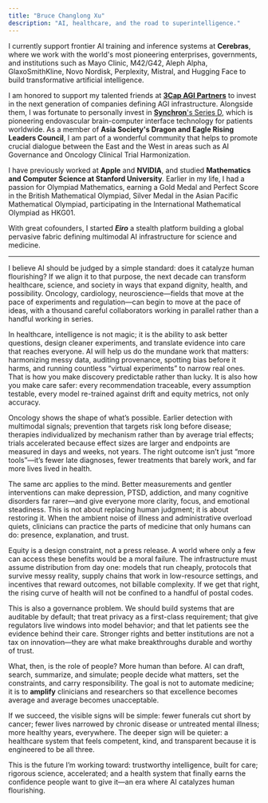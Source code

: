 ```yaml
---
title: "Bruce Changlong Xu"
description: "AI, healthcare, and the road to superintelligence."
---
```


I currently support frontier AI training and inference systems at **Cerebras**, where we work with the world's most pioneering enterprises, governments, and institutions such as Mayo Clinic, M42/G42, Aleph Alpha, GlaxoSmithKline, Novo Nordisk, Perplexity, Mistral, and Hugging Face to build transformative artificial intelligence.  

I am honored to support my talented friends at [**3Cap AGI Partners**](https://3cagi.vc/) to invest in the next generation of companies defining AGI infrastructure. Alongside them, I was fortunate to personally invest in [**Synchron**'s Series D](https://synchron.com/), which is pioneering endovascular brain-computer interface technology for patients worldwide. As a member of **Asia Society's Dragon and Eagle Rising Leaders Council**, I am part of a wonderful community that helps to promote crucial dialogue between the East and the West in areas such as AI Governance and Oncology Clinical Trial Harmonization. 

I have previously worked at **Apple** and **NVIDIA**, and studied **Mathematics and Computer Science at Stanford University**. Earlier in my life, I had a passion for Olympiad Mathematics, earning a Gold Medal and Perfect Score in the British Mathematical Olympiad, Silver Medal in the Asian Pacific Mathematical Olympiad, participating in the International Mathematical Olympiad as HKG01.

With great cofounders, I started _**Eiro**_ a stealth platform building a global pervasive fabric defining multimodal AI infrastructure for science and medicine. 

---

I believe AI should be judged by a simple standard: does it catalyze human flourishing? If we align it to that purpose, the next decade can transform healthcare, science, and society in ways that expand dignity, health, and possibility. Oncology, cardiology, neuroscience—fields that move at the pace of experiments and regulation—can begin to move at the pace of ideas, with a thousand careful collaborators working in parallel rather than a handful working in series.

In healthcare, intelligence is not magic; it is the ability to ask better questions, design cleaner experiments, and translate evidence into care that reaches everyone. AI will help us do the mundane work that matters: harmonizing messy data, auditing provenance, spotting bias before it harms, and running countless “virtual experiments” to narrow real ones. That is how you make discovery predictable rather than lucky. It is also how you make care safer: every recommendation traceable, every assumption testable, every model re-trained against drift and equity metrics, not only accuracy.

Oncology shows the shape of what’s possible. Earlier detection with multimodal signals; prevention that targets risk long before disease; therapies individualized by mechanism rather than by average trial effects; trials accelerated because effect sizes are larger and endpoints are measured in days and weeks, not years. The right outcome isn’t just “more tools”—it’s fewer late diagnoses, fewer treatments that barely work, and far more lives lived in health.

The same arc applies to the mind. Better measurements and gentler interventions can make depression, PTSD, addiction, and many cognitive disorders far rarer—and give everyone more clarity, focus, and emotional steadiness. This is not about replacing human judgment; it is about restoring it. When the ambient noise of illness and administrative overload quiets, clinicians can practice the parts of medicine that only humans can do: presence, explanation, and trust.

Equity is a design constraint, not a press release. A world where only a few can access these benefits would be a moral failure. The infrastructure must assume distribution from day one: models that run cheaply, protocols that survive messy reality, supply chains that work in low-resource settings, and incentives that reward outcomes, not billable complexity. If we get that right, the rising curve of health will not be confined to a handful of postal codes.

This is also a governance problem. We should build systems that are auditable by default; that treat privacy as a first-class requirement; that give regulators live windows into model behavior; and that let patients see the evidence behind their care. Stronger rights and better institutions are not a tax on innovation—they are what make breakthroughs durable and worthy of trust.

What, then, is the role of people? More human than before. AI can draft, search, summarize, and simulate; people decide what matters, set the constraints, and carry responsibility. The goal is not to automate medicine; it is to **amplify** clinicians and researchers so that excellence becomes average and average becomes unacceptable.

If we succeed, the visible signs will be simple: fewer funerals cut short by cancer; fewer lives narrowed by chronic disease or untreated mental illness; more healthy years, everywhere. The deeper sign will be quieter: a healthcare system that feels competent, kind, and transparent because it is engineered to be all three.

This is the future I’m working toward: trustworthy intelligence, built for care; rigorous science, accelerated; and a health system that finally earns the confidence people want to give it—an era where AI catalyzes human flourishing.
